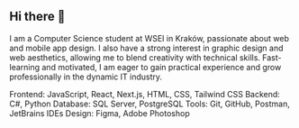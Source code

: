 ## Hi there 👋

I am a Computer Science student at WSEI in Kraków, passionate about web and mobile app design. I also have a strong interest in graphic design and web aesthetics, allowing me to blend creativity with technical skills. Fast-learning and motivated, I am eager to gain practical experience and grow professionally in the dynamic IT industry.

Frontend: JavaScript, React, Next.js, HTML, CSS, Tailwind CSS
Backend: C#, Python
Database: SQL Server, PostgreSQL 
Tools: Git, GitHub, Postman, JetBrains IDEs 
Design: Figma, Adobe Photoshop

